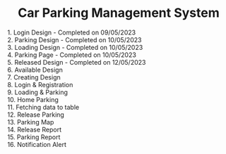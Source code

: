 <h1 align="center">Car Parking Management System</h1>
1. Login Design - Completed on 09/05/2023<br>
2. Parking Design - Completed on 10/05/2023<br>
3. Loading Design - Completed on 10/05/2023<br>
4. Parking Page - Completed on 10/05/2023<br>
5. Released Design - Completed on 12/05/2023<br>
6. Available Design<br>
7. Creating Design<br>
8. Login & Registration<br>
9. Loading & Parking<br>
10. Home Parking<br>
11. Fetching data to table<br>
12. Release Parking<br>
13. Parking Map<br>
14. Release Report<br>
15. Parking Report<br>
16. Notification Alert<br>
